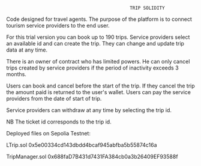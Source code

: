                                                   TRIP SOLIDITY

Code designed for travel agents. 
The purpose of the platform is to connect tourism service providers to the end user. 

For this trial version you can book up to 190 trips.
Service providers select an available id and can create the trip. 
They can change and update trip data at any time.

There is an owner of contract who has limited powers. 
He can only cancel trips created by service providers if the period of inactivity exceeds 3 months.

Users can book and cancel before the start of the trip. 
If they cancel the trip the amount paid is returned to the user's wallet. 
Users can pay the service providers from the date of start of trip.

Service providers can withdraw at any time by selecting the trip id.



NB The ticket id corresponds to the trip id.

Deployed files on Sepolia Testnet:

LTrip.sol  0x5e00334cd143dbdd4bcaf945abfba5b55874c16a

TripManager.sol 0x688faD7B431d7431FA384cb0a3b26409EF93588f
